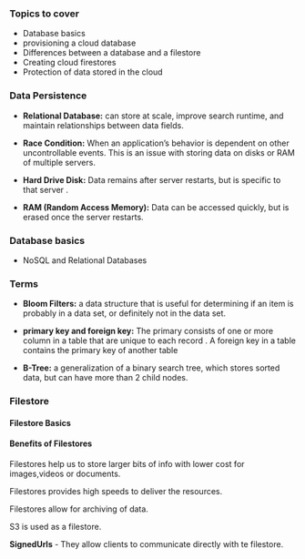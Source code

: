 
### Topics to cover

- Database basics
- provisioning a cloud database
- Differences between a database and a filestore
- Creating cloud firestores
- Protection of data stored in the cloud

### Data Persistence

- **Relational Database:** can store at scale, improve search runtime, and maintain relationships between data fields.

- **Race Condition:** When an application’s behavior is dependent on other uncontrollable events. This is an issue with storing data on disks or RAM of multiple servers.

- **Hard Drive Disk:** Data remains after server restarts, but is specific to that server .

- **RAM (Random Access Memory):** Data can be accessed quickly, but is erased once the server restarts. 

### Database basics

- NoSQL  and Relational Databases

### Terms

- **Bloom Filters:** a data structure that is useful for determining if an item is probably in a data set, or definitely not in the data set. 

- **primary key and foreign key:** The primary consists of one or more column in a table that are unique to each record . A foreign key in a table contains the primary key of another table

- **B-Tree:** a generalization of a binary search tree, which stores sorted data, but can have more than 2 child nodes.

### Filestore 

#### Filestore Basics

#### Benefits of Filestores

Filestores help us to store  larger bits of info with lower cost for  images,videos or documents.

Filestores provides high speeds to deliver the resources.

Filestores allow for archiving of data.

S3 is used as a filestore.

**SignedUrls** - They allow clients to  communicate directly with te filestore.

